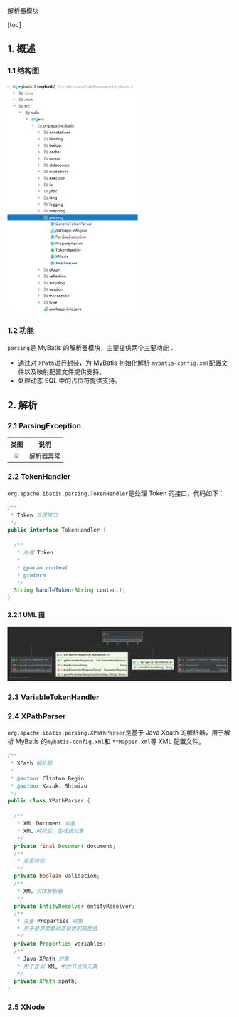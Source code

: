 解析器模块

[toc]

## 1. 概述

### 1.1 结构图

<img src="../resources/2019-11-09_160651.png" alt="解析模块" style="zoom:70%;" />



### 1.2 功能

`parsing`是 MyBatis 的解析器模块，主要提供两个主要功能：

- 通过对 `XPath`进行封装，为 MyBatis 初始化解析 `mybatis-config.xml`配置文件以及映射配置文件提供支持。
- 处理动态 SQL 中的占位符提供支持。

## 2. 解析

### 2.1 ParsingException

|                             类图                             |    说明    |
| :----------------------------------------------------------: | :--------: |
| <img src="../resources/2019-11-09_203957.png" style="zoom:60%;" /> | 解析器异常 |

### 2.2 TokenHandler

`org.apache.ibatis.parsing.TokenHandler`是处理 Token 的接口，代码如下：

```java
/**
 * Token 处理接口
 */
public interface TokenHandler {

  /**
   * 处理 Token
   *
   * @param content
   * @return
   */
  String handleToken(String content);
}
```

#### 2.2.1 UML 图

![](../resources/TokenHandler.png)

### 2.3 VariableTokenHandler



### 2.4 XPathParser

`org.apache.ibatis.parsing.XPathParser`是基于 Java Xpath 的解析器，用于解析 MyBatis 的`mybatis-config.xml`和 `**Mapper.xml`等 XML 配置文件。

```java
/**
 * XPath 解析器
 *
 * @author Clinton Begin
 * @author Kazuki Shimizu
 */
public class XPathParser {

  /**
   * XML Document 对象
   * XML 解析后，生成该对象
   */
  private final Document document;
  /**
   * 是否校验
   */
  private boolean validation;
  /**
   * XML 实体解析器
   */
  private EntityResolver entityResolver;
  /**
   * 变量 Properties 对象
   * 用于替换需要动态替换的属性值
   */
  private Properties variables;
  /**
   * Java XPath 对象
   * 用于查询 XML 中的节点与元素
   */
  private XPath xpath;
}
```



### 2.5 XNode

